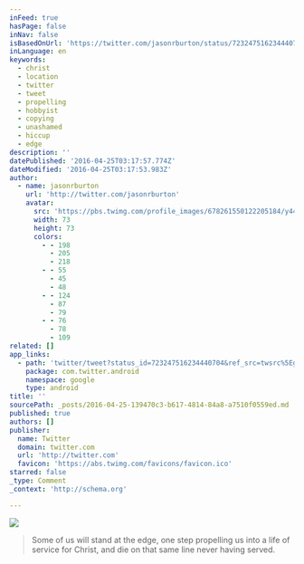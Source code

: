 ```yaml
---
inFeed: true
hasPage: false
inNav: false
isBasedOnUrl: 'https://twitter.com/jasonrburton/status/723247516234440704'
inLanguage: en
keywords:
  - christ
  - location
  - twitter
  - tweet
  - propelling
  - hobbyist
  - copying
  - unashamed
  - hiccup
  - edge
description: ''
datePublished: '2016-04-25T03:17:57.774Z'
dateModified: '2016-04-25T03:17:53.983Z'
author:
  - name: jasonrburton
    url: 'http://twitter.com/jasonrburton'
    avatar:
      src: 'https://pbs.twimg.com/profile_images/678261550122205184/y44OlRJ5_bigger.jpg'
      width: 73
      height: 73
      colors:
        - - 198
          - 205
          - 218
        - - 55
          - 45
          - 48
        - - 124
          - 87
          - 79
        - - 76
          - 78
          - 109
related: []
app_links:
  - path: 'twitter/tweet?status_id=723247516234440704&ref_src=twsrc%5Egoogle%7Ctwcamp%5Eandroidseo%7Ctwgr%5Estatus%7Ctwterm%5E723247516234440704'
    package: com.twitter.android
    namespace: google
    type: android
title: ''
sourcePath: _posts/2016-04-25-139470c3-b617-4814-84a8-a7510f0559ed.md
published: true
authors: []
publisher:
  name: Twitter
  domain: twitter.com
  url: 'http://twitter.com'
  favicon: 'https://abs.twimg.com/favicons/favicon.ico'
starred: false
_type: Comment
_context: 'http://schema.org'

---
```

![](https://the-grid-user-content.s3-us-west-2.amazonaws.com/e805cdc0-ff30-4c63-95d3-412e0ed4da83.jpg)

> Some of us will stand at the edge, one step propelling us into a life of service for Christ, and die on that same line never having served.